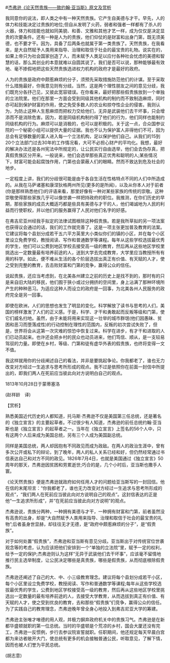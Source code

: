 #[杰弗逊《论天然贵族——致约翰·亚当斯》原文及赏析](https://www.vrrw.net/wx/12161.html)

我同意你的说法，即人类之中有一种天然贵族。它产生自美德与才干。早先，人的体力和技能决定过贵族的地位;但自从发明了火药，弱者和强者一样都有了杀人的火器，体力和技能也就如同美貌、和善、文雅和其他才艺一样，成为仅仅是决定显贵的次要条件。还有一种是人为的贵族，他们仰仗的是财富和出身门第，既无须美德，也不要才干。因为，具备了后两条也就属于第一类贵族了。天然贵族，在我看来，是大自然赋予人类用来指导、治理和取信于社会的最宝贵的礼物。说实在的，如果上帝只为社会国家创造了人，而未赋予人类足以应付各种社会忧虑的美德和智慧的话，那么其创业的本意就难以自圆其说了。我们是否可以说，那种能够最有效地、毫不掺假地把这些天然贵族选进权力机构的政府才是最好的政府。

人为的贵族是政府中颇惹麻烦的分子，须预先采取措施防范他们的计谋。至于采取什么措施最好，你我意见则有分歧。当然，这是两个理性朋友之间的意见分歧，我们既充分各抒己见，又彼此宽容错误。在你看来，最好把那些假贵族放到一个单独的立法院里。他们在那里一方面会受到同级其他机构的制约而不致制造麻烦，同时亦可起到保护财富的作用，使之免受多数人的农业和掠夺性企业的侵害。我则认为，为防止这种人生惹麻烦而把权力交给他们，无异是武装他们去干坏事，只会增添而不是消除危害。因为，若是同级机构制约得了他们的行为，他们同样也能制约同级机构的行为。麻烦可以是消极的，也可以是积极的。关于这一点，合众国参议院的一个秘密小组可以提供大量的证据。我也不认为保护富人非得他们不可，因为总会有足够数量的富人进入每一个立法机构，足以保护他们自己。从我们的15到20个立法部门过去30年的工作情况看，大可不必担心财产的平均化。我想，最好的解决办法还是各州宪法中所规定的，让公民实行自由选举，他们会去伪存真，把真假贵族区分开来。一般说来，他们会选举那些真正优秀和聪明的人;某些情况下，财富可能会起腐蚀作用，门第也会蒙蔽人们的眼睛。然而不致达到危及社会的地步。

一定程度上讲，我们的分歧很可能是由于各自生活在性格特点不同的人们中所造成的。从我在马萨诸塞和康涅狄格两州所见(更多的是所闻)，以及从你本人对于前者(你是那样熟悉他们)的评语来看，那里好像有一种对某些家族的传统的崇敬。这种崇敬使得那些家族几乎可以像世袭一样把持政府的职位。我推测，在你们历史的早期，那些家族的成员大概适巧都是些具有美德与才干的人，他们竭诚地为人民的利益而行使职权，并以他们的服务赢得了人民对他们名字的好感。



在弗吉尼亚州经我手拟定的法律试图根除这种假贵族。若是我所草拟的另一项法案也获得议会通过的话，我们的工作就完善了。这是一项主张更加普及教育的法案。它建议将每个县划分成若干五六平方英里大小类似你们的镇的小区，并在每个小区里设立免费学校，教授阅读、写作和普通数学等课程。每年从这些学校选拔最优秀的学生，他们可以公费到地区学校去接受高一级的教育，然后再从这些地区学校里挑选出一定数量最有培养前途的人，送到大学去完成教育，大学里应当教授所有有用的科学。如此，便不难从生活的各个阶层选拔出真正有价值、有天赋的人才，使之受到完整的教育，去击败财富和门第的竞争，赢得公众的信任。

说起贵族，还应当考虑到，在北美各州建立之前的历史上是找不到的，那时有的只是来自旧大陆的移民，他们囿于狭小或过分拥挤的空间里，身上沾满了那种环境所产生的种种恶习。为适应这种人而设立的政府是一回事，为北美各州人民服务的政府完全是另一回事。

即使在欧洲，人们的思想也发生了明显的变化。科学解放了读书与思考的人们，美国的榜样激发了人们的正义感。于是，科学、才干和勇敢起而反叛等级和门第，使它们威名扫地。虽然，由于未能将用来实现这一壮举的城市群氓(他们因愚昧、贫困和恶习而堕落成性)的行动控制在理性的范围内，反叛的初次尝试失败了，但是，世界将会从这第一次灾难的惊恐中恢复过来。科学在进步，有才干和进取的人们已动员起来。也许还会把乡村的民众也动员进来，他们笃信、顺从，是一支较易驾驭的力量。即使在乡村，等级、门第和徒有虚华外表的假贵族，也终将变得一文不值。

我这样就用你的分歧阐述自己的看法，并非是要挑起争论。你我都老了，谁也无力改变对方经过一生追求与思考所形成的观点。我不过是依照你在前面一封信中所提出的，即我们两人在死前应当彼此向对方说明白自己的观点。

1813年10月28日于蒙蒂塞洛

(赵祥龄　译)

【赏析】

熟悉美国近代历史的人都知道，托马斯·杰弗逊不仅是美国第三任总统，还是著名的《独立宣言》的主要起草者。不过很少有人知道，杰弗逊的前任总统约翰·亚当斯也是《独立宣言》的起草者之一。当年在《独立宣言》上签名的56个人中，只有这两个人后来成为美国总统，另有三个人成为美国副总统。

同样是美国总统，两人却因抱有不同政见而成为政敌。在两人的政治生涯中，曾有多次公开或私下的辩论，到了晚年，两人的私人关系已经和好，但仍然经常通过书信表达自己和对方不同的政见。1826年7月4日，也就是美国通过《独立宣言》50周年的那天，杰弗逊因贫困和劳累逝世;巧合的是，几个小时后，亚当斯也撒手人寰。

《论天然贵族》便是杰弗逊就政府如何任用人才的问题给亚当斯写的一封回信。他在信的末尾坦言：“你我都老了，谁也无力改变对方经过一生追求与思考所形成的观点”，“我们两人在死前应当彼此向对方说明自己的观点”。这封信表达的正是他“一生追求所形成”，并“在死前应当彼此向对方说明”的观点。

杰弗逊说，贵族分两种，一种拥有美德与才干，一种拥有财富和门第，前者虽然没有高贵的出身，却是“大自然赋予人类用来指导、治理和取信于社会的最宝贵的礼物”;后者虽身世显赫，却往往无才无德，是“政府中颇惹麻烦的分子”，是“假贵族”。

对于如何处置“假贵族”，杰弗逊和亚当斯有意见分歧。亚当斯出于对传统官位世袭观念等的考虑，认为应该把他们安排到一个“单独的立法院”里，赋予一定的权利，给予一定的保护;杰弗逊则认为这样“无异于武装他们去干坏事”，应该毫不留情地推行民主选举制度，让公民决定哪些是真贵族，哪些是假贵族，从而彻底根除假贵族。

杰弗逊还阐述了自己的大、中、小三级教育理念。建议将每个县划分成若干小区，每个小区里设立免费学校，教授阅读、写作和普通数学等课程;每年从这些学校选拔最优秀的学生，公费到地区学校接受高一级的教育，然后再从这些地区学校里挑选出一定数量的最有培养前途的人，去接受大学教育，从而选拔到真正有价值、有天赋的人才，使之受到优良的教育，去和那些“假贵族”们竞争，赢得公众的信任。为了实践自己的教育理念，杰弗逊晚年曾全身心地投入到弗吉尼亚大学的筹建。

杰弗逊主张唯才唯德的用人观，并极力摒弃政府机关中的贵族习气。杰弗逊是在新都华盛顿就职的第一位总统。当时的华盛顿是个荒凉的乡村，国会大厦还没有完工，杰弗逊一反惯例，步行去参议院宣誓就职。任职期间，他还规定每天早晨白宫都为来访者敞开大门，使总统有更多的机会接触普通公民，听取意见，了解下情，因而也被人们誉为平民总统。

(胡志意)

